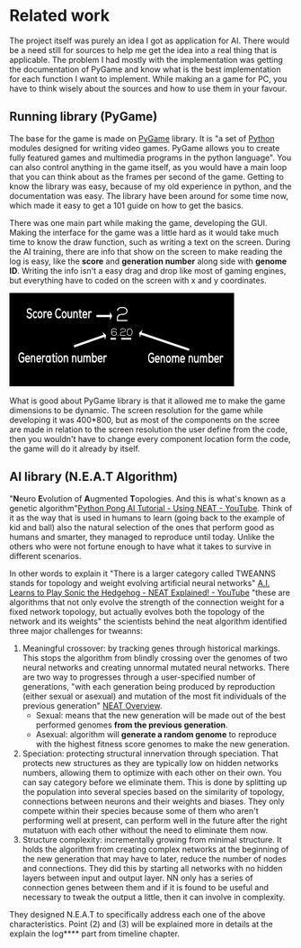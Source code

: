 # Related work

The project itself was purely an idea I got as application for AI. There would be a need still for sources to help me get the idea into a real thing that is applicable. The problem I had mostly with the implementation was getting the documentation of PyGame and know what is the best implementation for each function I want to implement. While making an a game for PC, you have to think wisely about the sources and how to use them in your favour.



## Running library (PyGame)

The base for the game is made on [PyGame](https://www.pygame.org/wiki/about) library. It is "a set of [Python](http://www.python.org/) modules designed for writing video games. PyGame allows you to create fully featured games and multimedia programs in the python language". You can also control anything in the game itself, as you would have a main loop that you can think about as the frames per second of the game. Getting to know the library was easy, because of my old experience in python, and the documentation was easy. The library have been around for some time now, which made it easy to get a 101 guide on how to get the basics.



There was one main part while making the game, developing the GUI. Making the interface for the game was a little hard as it would take much time to know the draw function, such as writing a text on the screen. During the AI training, there are info that show on the screen to make reading the log is easy, like the **score** and **generation number** along side with **genome ID**. Writing the info isn't a easy drag and drop like most of gaming engines, but everything have to coded on the screen with x and y coordinates.

![scoreFrame](./usedImages/scoreFrame.jpg)

What is good about PyGame library is that it allowed me to make the game dimensions to be dynamic. The screen resolution for the game while developing it was 400*800, but as most of the components on the scree are made in relation to the screen resolution the user define from the code, then you wouldn't have to change every component location form the code, the game will do it already by itself. 



## AI library (N.E.A.T Algorithm)

"**N**euro **E**volution of **A**ugmented **T**opologies. And this is what's known as a genetic algorithm"[Python Pong AI Tutorial - Using NEAT - YouTube](https://www.youtube.com/watch?v=2f6TmKm7yx0). Think of it as the way that is used in humans to learn (going back to the example of kid and ball) also the natural selection of the ones that perform good as humans and smarter, they managed to reproduce until today. Unlike the others who were not fortune enough to have what it takes to survive in different scenarios.

In other words to explain it "There is a larger category called TWEANNS stands for topology and weight evolving artificial neural networks" [A.I. Learns to Play Sonic the Hedgehog - NEAT Explained! - YouTube](https://www.youtube.com/watch?v=5RR1T_-zVws&) "these are algorithms that not only evolve the strength of the connection weight for a fixed network topology, but actually evolves both the topology of the network and its weights" the scientists behind the neat algorithm identified three major challenges for tweanns:

1. Meaningful crossover: by tracking genes through historical markings.
   This stops the algorithm from blindly crossing over the genomes of two neural networks and creating unnormal mutated neural networks. There are two way to progresses through a user-specified number of generations, "with each generation being produced by reproduction (either sexual or asexual) and mutation of the most fit individuals of the previous generation" [NEAT Overview](https://neat-python.readthedocs.io/en/latest/neat_overview.html).
   - Sexual: means that the new generation will be made out of the best performed genomes **from the previous generation**.
   - Asexual: algorithm will **generate a random genome** to reproduce with the highest fitness score genomes to make the new generation.
2. Speciation: protecting structural innervation through speciation.
   That protects new structures as they are typically low on hidden networks numbers, allowing them to optimize with each other on their own. You can say category before we eliminate them. This is done by splitting up the population into several species based on the similarity of topology, connections between neurons and their weights and biases. They only compete within their species because some of them who aren't performing well at present, can perform well in the future after the right mutatuon with each other without the need to eliminate them now.
3. Structure complexity: incrementally growing from minimal structure.
   It holds the algorithm from creating complex networks at the beginning of the new generation that may have to later, reduce the number of nodes and connections. They did this by starting all networks with no hidden layers between input and output layer. NN only has a series of connection genes between them and if it is found to be useful and necessary to tweak the output a little, then it can involve in complexity.

They designed N.E.A.T to specifically address each one of the above characteristics. Point (2) and (3) will be explained more in details at the explain the log**** part from timeline chapter.




